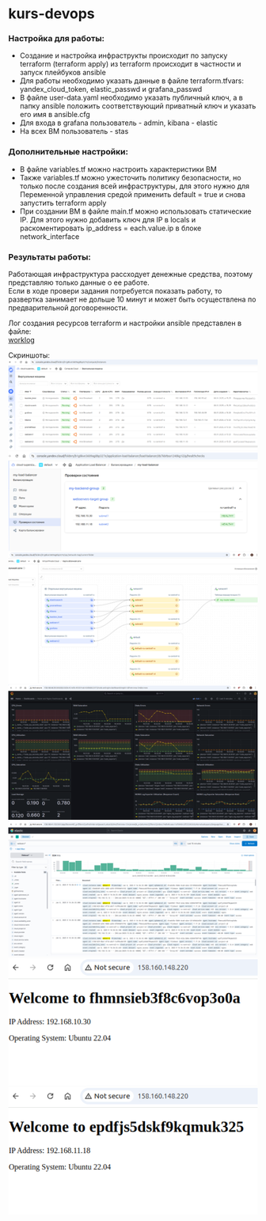# kurs-devops

### Настройка для работы:  
- Создание и настройка инфраструкты происходит по запуску terraform (terraform apply) из terraform происходит в частности и запуск плейбуков ansible
- Для работы необходимо указать данные в файле terraform.tfvars: yandex_cloud_token, elastic_passwd и grafana_passwd
- В файле user-data.yaml необходимо указать публичный ключ, а в папку ansible положить соответствующий приватный ключ и указать его имя в ansible.cfg
- Для входа в grafana пользователь - admin, kibana - elastic
- На всех ВМ пользователь - stas

### Дополнительные настройки:  
- В файле variables.tf можно настроить характеристики ВМ
- Также variables.tf можно ужесточить политику безопасности, но только после создания всей инфраструктуры, для этого нужно для Переменной управления средой применить default = true и снова запустить terraform apply
- При создании ВМ в файле main.tf можно использовать статические IP. Для этого нужно добавить ключ для IP в locals и раскоментировать ip_address = each.value.ip в блоке network_interface

### Результаты работы:
Работающая инфраструктура рассходует денежные средства, поэтому представляю только данные о ее работе.  
Если в ходе провери задания потребуется показать работу, то развертка занимает не дольше 10 минут и может быть осуществлена по предварительной договоренности.  

Лог создания ресурсов terraform и настройки ansible представлен в файле:  
[worklog](results/worklog)  

Скриншоты:
![VM](results/VM.png)
![ALB](results/ALB.png)
![VPC](results/VPC.png)
![grafana](results/grafana.png)
![kibana.png](results/kibana.png)
![webserv1](results/webserv1.png)
![webserv2](results/webserv2.png)
